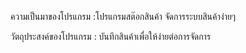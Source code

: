 ความเป็นมาของโปรแกรม :โปรแกรมสต๊อกสินค้า จัดการระบบสินค้าง่ายๆ

วัตถุประสงค์ของโปรแกรม : บันทึกสินค้าเพื่อให้ง่ายต่อการจัดการ
